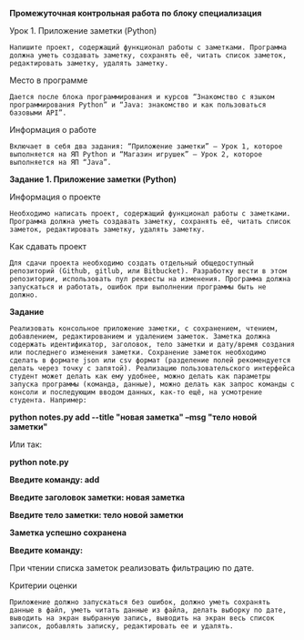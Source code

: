 **Промежуточная контрольная работа по блоку специализация**

Урок 1. Приложение заметки (Python)

    Напишите проект, содержащий функционал работы с заметками. Программа должна уметь создавать заметку, сохранять её, читать список заметок, редактировать заметку, удалять заметку.

Место в программе

    Дается после блока программирования и курсов “Знакомство с языком программирования Python” и “Java: знакомство и как пользоваться базовыми API”.

Информация о работе

    Включает в себя два задания: “Приложение заметки” – Урок 1, которое выполняется на ЯП Python и “Магазин игрушек” – Урок 2, которое выполняется на ЯП “Java”.

**Задание 1. Приложение заметки (Python)**

Информация о проекте

    Необходимо написать проект, содержащий функционал работы с заметками. Программа должна уметь создавать заметку, сохранять её, читать список заметок, редактировать заметку, удалять заметку.

Как сдавать проект

    Для сдачи проекта необходимо создать отдельный общедоступный репозиторий (Github, gitlub, или Bitbucket). Разработку вести в этом репозитории, использовать пул реквесты на изменения. Программа должна запускаться и работать, ошибок при выполнении программы быть не должно.

**Задание**

    Реализовать консольное приложение заметки, с сохранением, чтением, добавлением, редактированием и удалением заметок. Заметка должна содержать идентификатор, заголовок, тело заметки и дату/время создания или последнего изменения заметки. Сохранение заметок необходимо сделать в формате json или csv формат (разделение полей рекомендуется делать через точку с запятой). Реализацию пользовательского интерфейса студент может делать как ему удобнее, можно делать как параметры запуска программы (команда, данные), можно делать как запрос команды с консоли и последующим вводом данных, как-то ещё, на усмотрение студента. Например:

**python notes.py add --title "новая заметка" –msg "тело новой заметки"**

Или так:

**python note.py**

**Введите команду: add**

**Введите заголовок заметки: новая заметка**

**Введите тело заметки: тело новой заметки**

**Заметка успешно сохранена**

**Введите команду:**

При чтении списка заметок реализовать фильтрацию по дате.

Критерии оценки

    Приложение должно запускаться без ошибок, должно уметь сохранять данные в файл, уметь читать данные из файла, делать выборку по дате, выводить на экран выбранную запись, выводить на экран весь список записок, добавлять записку, редактировать ее и удалять.




